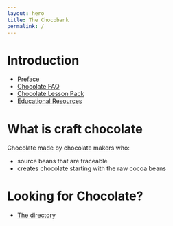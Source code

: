 ```yaml
---
layout: hero
title: The Chocobank
permalink: /
---
```


# Introduction

* [Preface](/preface)
* [Chocolate FAQ](/faq)
* [Chocolate Lesson Pack](/lesson-pack)
* [Educational Resources](/resources)

# What is craft chocolate

Chocolate made by chocolate makers who:

* source beans that are traceable
* creates chocolate starting with the raw cocoa beans

# Looking for Chocolate?

* [The directory](/directory)
